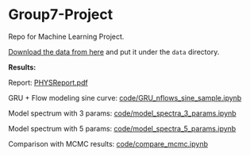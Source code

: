# Group7-Project

Repo for Machine Learning Project.

[Download the data from here](https://drive.google.com/file/d/1-nwICjUUwZOBv9Eez-QPNRO8Egv2QcQi/view?usp=share_link) and put it under the `data` directory.

**Results:**

Report: [PHYSReport.pdf](https://github.com/wei-lingfeng/Group7-Project/blob/main/PHYSReport.pdf)

GRU + Flow modeling sine curve: [code/GRU_nflows_sine_sample.ipynb](https://github.com/wei-lingfeng/Group7-Project/blob/main/code/GRU_nflows_sine_sample.ipynb)

Model spectrum with 3 params: [code/model_spectra_3_params.ipynb](https://github.com/wei-lingfeng/Group7-Project/blob/main/code/model_spectra_3_params.ipynb)

Model spectrum with 5 params: [code/model_spectra_5_params.ipynb](https://github.com/wei-lingfeng/Group7-Project/blob/main/code/model_spectra_5_params.ipynb)

Comparison with MCMC results: [code/compare_mcmc.ipynb](https://github.com/wei-lingfeng/Group7-Project/blob/main/code/compare_mcmc.ipynb)
